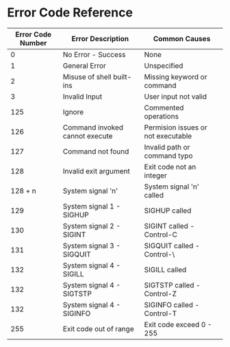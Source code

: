 # Error Code Reference

| Error Code Number | Error Description                  | Common Causes                      |
| ----------------- | ---------------------------------- | ---------------------------------- |
| 0                 | No Error - Success                 | None                               |
| 1                 | General Error                      | Unspecified                        |
| 2                 | Misuse of shell built-ins          | Missing keyword or command         |
| 3                 | Invalid Input                      | User input not valid               |
| 125               | Ignore                             | Commented operations               |
| 126               | Command invoked cannot execute     | Permision issues or not executable |
| 127               | Command not found                  | Invalid path or command typo       |
| 128               | Invalid exit argument              | Exit code not an integer           |
| 128 + n           | System signal 'n'                  | System signal 'n' called           |
| 129               | System signal 1 - SIGHUP           | SIGHUP called                      |
| 130               | System signal 2 - SIGINT           | SIGINT called - Control-C          |
| 131               | System signal 3 - SIGQUIT          | SIGQUIT called - Control-\         |
| 132               | System signal 4 - SIGILL           | SIGILL called                      |
| 132               | System signal 4 - SIGTSTP          | SIGTSTP called - Control-Z         |
| 132               | System signal 4 - SIGINFO          | SIGINFO called - Control-T         |
| 255               | Exit code out of range             | Exit code exceed 0 - 255           |
